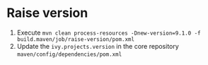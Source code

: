 # Raise version

1. Execute `mvn clean process-resources -Dnew-version=9.1.0 -f build.maven/job/raise-version/pom.xml`
2. Update the `ivy.projects.version` in the core repository `maven/config/dependencies/pom.xml`
